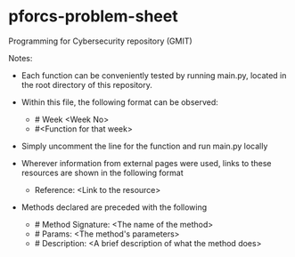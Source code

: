 # pforcs-problem-sheet
Programming for Cybersecurity repository (GMIT)

Notes:

* Each function can be conveniently tested by running main.py, located in the root directory of this repository.
* Within this file, the following format can be observed:

    - \# Week \<Week No\>
    - \#\<Function for that week\>

* Simply uncomment the line for the function and run main.py locally
* Wherever information from external pages were used, links to these resources are shown in the following format

    - Reference:   \<Link to the resource\>

* Methods declared are preceded with the following

    - \# Method Signature:   \<The name of the method\>
    - \# Params:   \<The method's parameters\>
    - \# Description:   \<A brief description of what the method does\>
  
